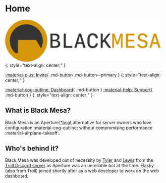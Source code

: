 # Home

![](assets/banner.png)
{: style="text-align: center;" }

[:material-plus: Invite](https://discord.com/api/oauth2/authorize?client_id=815646963693256704&permissions=402972678&scope=bot){ .md-button .md-button--primary }
{: style="text-align: center;" }

[:material-cog-outline: Dashboard](https://dashboard.blackmesa.science/){ .md-button } [:material-help: Support](https://discord.gg/ZezqXEXBDJ){ .md-button }
{: style="text-align: center;" }

## What is Black Mesa?

Black Mesa is an Aperture/<abbr title="Rowboat fork">\*boat</abbr> alternative for server owners
who love configuration :material-cog-outline: without compromising performance
:material-airplane-takeoff:.

## Who's behind it?

Black Mesa was developed out of necessity by <abbr title="Tyler#0911">Tyler</abbr> and
<abbr title="LewisTehMinerz#1337">Lewis</abbr> from the
[Troll Discord server](https://discord.gg/troll) as Aperture was an unreliable bot at the time.
<abbr title="Flashy#1984">Flashy</abbr> (also from Troll) joined shortly after as a web developer
to work on the web dashboard.
